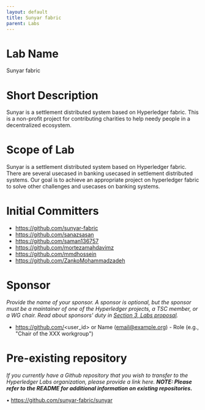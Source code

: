 ```yaml
---
layout: default
title: Sunyar fabric
parent: Labs
---
```

# Lab Name
Sunyar fabric

# Short Description
Sunyar is a settlement distributed system based on Hyperledger fabric. This is a non-profit project for contributing charities to help needy people in a decentralized ecosystem.

# Scope of Lab
Sunyar is a settlement distributed system based on Hyperledger fabric. There are several usecased in banking usecased in settlement distributed systems. Our goal is to achieve an appropriate project on hyperledger fabric to solve other challenges and usecases on banking systems.

# Initial Committers
- https://github.com/sunyar-fabric
- https://github.com/sanazsasan
- https://github.com/saman136757
- https://github.com/mortezamahdavimz
- https://github.com/mmdhossein
- https://github.com/ZankoMohammadzadeh


# Sponsor
_Provide the name of your sponsor. A sponsor is optional, but the sponsor must be a maintainer of one of the Hyperledger projects, a TSC member, or a WG chair. Read about sponsors' duty in [Section 3, Labs proposal](./index.md#process-to-propose-a-new-lab)._
- https://github.com/<user_id> or Name (email@example.org) - Role (e.g., "Chair of the XXX workgroup")

# Pre-existing repository
_If you currently have a Github repository that you wish to transfer to the Hyperledger Labs organization, please provide a link here. **NOTE: Please refer to the README for additional information on existing repositories.**_

•	https://github.com/sunyar-fabric/sunyar
